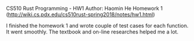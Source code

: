 CS510 Rust Programming - HW1
Author: Haomin He
Homework 1 (http://wiki.cs.pdx.edu/cs510rust-spring2018/notes/hw1.html)

I finished the homework 1 and wrote couple of test cases for each function. 
It went smoothly. The textbook and on-line researches helped me a lot.